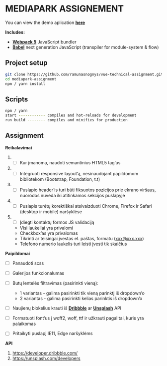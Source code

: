 ﻿# MEDIAPARK ASSIGNEMENT

You can view the demo aplication [**here**](https://vue-technical-assignment.vercel.app/)

<b>Includes:</b>
- [**Webpack 5**](https://webpack.js.org/) JavaScript bundler
- [**Babel**](https://babeljs.io/) next generation JavaScript (transpiler for module-system & flow)

## Project setup

```bash
git clone https://github.com/ramunasnognys/vue-technical-assignment.git](https://github.com/ramunasnognys/mediapark-assignment.git)
cd mediapark-assignment
npm / yarn install
```

## Scripts 

```bash
npm / yarn
start ------------ compiles and hot-reloads for development
run build -------- compiles and minifies for production
```

## Assignment 
**Reikalavimai**

1. - [ ] Kur įmanoma, naudoti semantinius HTML5 tag’us
2. - [ ] Integruoti responsive layout’ą, nesinaudojant papildomom bibliotekom (Bootstrap, Foundation, t.t)
3. - [ ] Puslapio header’is turi būti fiksuotos pozicijos prie ekrano viršaus, nuorodos nuveda iki atitinkamos sekcijos puslapyje
4. - [ ] Puslapis turėtų korektiškai atsivaizduoti Chrome, Firefox ir Safari (desktop ir mobile) naršyklėse
5. - [ ] Įdiegti kontaktų formos JS validaciją
   -  Visi laukeliai yra privalomi
   -  Checkbox’as yra privalomas
   -  Tikrinti ar teisingai įvestas el. paštas, formatu (xxx@xxx.xxx)
   -  Telefono numerio laukelis turi leisti įvesti tik skaičius

**Paipildomai**
 - [ ] Panaudoti scss
 - [ ] Galerijos funkcionalumas
 - [ ] Butų lentelės filtravimas (pasirinkti vieną):
   - 1 variantas - galima pasirinkti tik vieną parinktį iš dropdown’o
   - 2 variantas - galima pasirinkti kelias parinktis iš dropdown’o
 - [ ] Naujienų blokelius krauti iš [**Dribbble**](https://developer.dribbble.com/) ar [**Unsplash**](https://unsplash.com/developers) API
 - [ ] Formatuoti font’us į woff2, woff, ttf ir užkrauti pagal tai, kuris yra palaikomas
 - [ ] Pritaikyti puslapį IE11, Edge naršyklėms


**API**
1. https://developer.dribbble.com/
2. https://unsplash.com/developers

